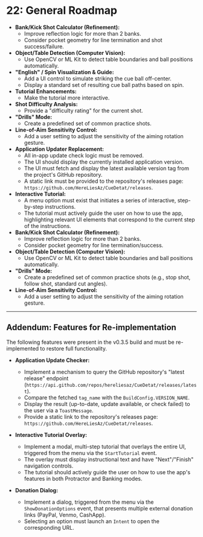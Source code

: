 # 22: General Roadmap

* **Bank/Kick Shot Calculator (Refinement):**
  * Improve reflection logic for more than 2 banks.
  * Consider pocket geometry for line termination and shot success/failure.
* **Object/Table Detection (Computer Vision):**
  * Use OpenCV or ML Kit to detect table boundaries and ball positions automatically.
* **"English" / Spin Visualization & Guide:**
  * Add a UI control to simulate striking the cue ball off-center.
  * Display a standard set of resulting cue ball paths based on spin.
* **Tutorial Enhancements:**
  * Make the tutorial more interactive.
* **Shot Difficulty Analysis:**
  * Provide a "difficulty rating" for the current shot.
* **"Drills" Mode:**
  * Create a predefined set of common practice shots.
* **Line-of-Aim Sensitivity Control:**
  * Add a user setting to adjust the sensitivity of the aiming rotation gesture.
* **Application Updater Replacement:**
  * All in-app update check logic must be removed.
  * The UI should display the currently installed application version.
  * The UI must fetch and display the latest available version tag from the project's GitHub repository.
  * A static link must be provided to the repository's releases page: `https://github.com/HereLiesAz/CueDetat/releases`.
* **Interactive Tutorial:**
  * A menu option must exist that initiates a series of interactive, step-by-step instructions.
  * The tutorial must actively guide the user on how to use the app, highlighting relevant UI elements that correspond to the current step of the instructions.
* **Bank/Kick Shot Calculator (Refinement):**
  * Improve reflection logic for more than 2 banks.
  * Consider pocket geometry for line termination/success.
* **Object/Table Detection (Computer Vision):**
  * Use OpenCV or ML Kit to detect table boundaries and ball positions automatically.
* **"Drills" Mode:**
  * Create a predefined set of common practice shots (e.g., stop shot, follow shot, standard cut angles).
* **Line-of-Aim Sensitivity Control:**
  * Add a user setting to adjust the sensitivity of the aiming rotation gesture.

***
## Addendum: Features for Re-implementation

The following features were present in the v0.3.5 build and must be re-implemented to restore full functionality.

* **Application Update Checker:**
  * Implement a mechanism to query the GitHub repository's "latest release" endpoint (`https://api.github.com/repos/hereliesaz/CueDetat/releases/latest`).
  * Compare the fetched `tag_name` with the `BuildConfig.VERSION_NAME`.
  * Display the result (up-to-date, update available, or check failed) to the user via a `ToastMessage`.
  * Provide a static link to the repository's releases page: `https://github.com/HereLiesAz/CueDetat/releases`.

* **Interactive Tutorial Overlay:**
  * Implement a modal, multi-step tutorial that overlays the entire UI, triggered from the menu via the `StartTutorial` event.
  * The overlay must display instructional text and have "Next"/"Finish" navigation controls.
  * The tutorial should actively guide the user on how to use the app's features in both Protractor and Banking modes.

* **Donation Dialog:**
  * Implement a dialog, triggered from the menu via the `ShowDonationOptions` event, that presents multiple external donation links (PayPal, Venmo, CashApp).
  * Selecting an option must launch an `Intent` to open the corresponding URL.